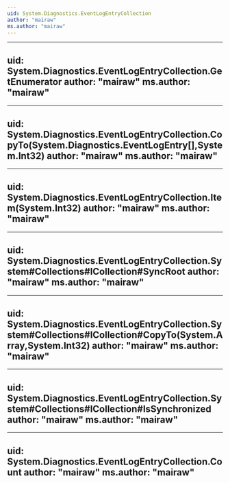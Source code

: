 ```yaml
---
uid: System.Diagnostics.EventLogEntryCollection
author: "mairaw"
ms.author: "mairaw"
---
```


---
uid: System.Diagnostics.EventLogEntryCollection.GetEnumerator
author: "mairaw"
ms.author: "mairaw"
---

---
uid: System.Diagnostics.EventLogEntryCollection.CopyTo(System.Diagnostics.EventLogEntry[],System.Int32)
author: "mairaw"
ms.author: "mairaw"
---

---
uid: System.Diagnostics.EventLogEntryCollection.Item(System.Int32)
author: "mairaw"
ms.author: "mairaw"
---

---
uid: System.Diagnostics.EventLogEntryCollection.System#Collections#ICollection#SyncRoot
author: "mairaw"
ms.author: "mairaw"
---

---
uid: System.Diagnostics.EventLogEntryCollection.System#Collections#ICollection#CopyTo(System.Array,System.Int32)
author: "mairaw"
ms.author: "mairaw"
---

---
uid: System.Diagnostics.EventLogEntryCollection.System#Collections#ICollection#IsSynchronized
author: "mairaw"
ms.author: "mairaw"
---

---
uid: System.Diagnostics.EventLogEntryCollection.Count
author: "mairaw"
ms.author: "mairaw"
---
